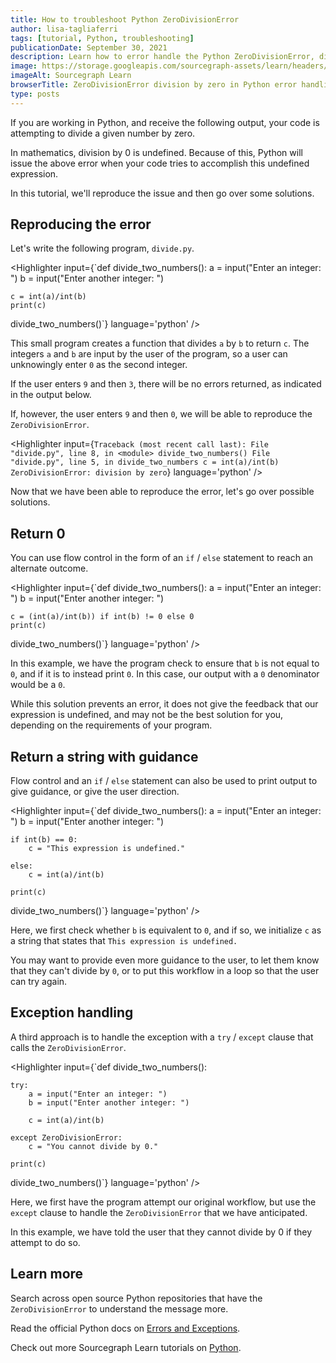 ```yaml
---
title: How to troubleshoot Python ZeroDivisionError
author: lisa-tagliaferri
tags: [tutorial, Python, troubleshooting]
publicationDate: September 30, 2021
description: Learn how to error handle the Python ZeroDivisionError, division by zero
image: https://storage.googleapis.com/sourcegraph-assets/learn/headers/sourcegraph-learn-header.png
imageAlt: Sourcegraph Learn
browserTitle: ZeroDivisionError division by zero in Python error handling
type: posts
---
```


If you are working in Python, and receive the following output, your code is attempting to divide a given number by zero.

<Highlighter
input='ZeroDivisionError: division by zero'
language='python'
/>

In mathematics, division by 0 is undefined. Because of this, Python will issue the above error when your code tries to accomplish this undefined expression. 

In this tutorial, we'll reproduce the issue and then go over some solutions.

## Reproducing the error

Let's write the following program, `divide.py`. 

<Highlighter
input={`def divide_two_numbers():
    a = input("Enter an integer: ")
    b = input("Enter another integer: ")
   
    c = int(a)/int(b)
    print(c)
  
divide_two_numbers()`}
language='python'
/>

This small program creates a function that divides `a` by `b` to return `c`. The integers `a` and `b` are input by the user of the program, so a user can unknowingly enter `0` as the second integer.

If the user enters `9` and then `3`, there will be no errors returned, as indicated in the output below.

<Highlighter
input='Enter an integer: 9
Enter another integer: 3
3.0'
language='python'
/>

If, however, the user enters `9` and then `0`, we will be able to reproduce the `ZeroDivisionError`.

<Highlighter
input={`Traceback (most recent call last):
  File "divide.py", line 8, in <module>
    divide_two_numbers()
  File "divide.py", line 5, in divide_two_numbers
    c = int(a)/int(b)
ZeroDivisionError: division by zero`}
language='python'
/>

Now that we have been able to reproduce the error, let's go over possible solutions.

## Return 0

You can use flow control in the form of an `if` / `else` statement to reach an alternate outcome. 

<Highlighter
input={`def divide_two_numbers():
    a = input("Enter an integer: ")
    b = input("Enter another integer: ")
  
    c = (int(a)/int(b)) if int(b) != 0 else 0
    print(c)
  
divide_two_numbers()`}
language='python'
/>

In this example, we have the program check to ensure that `b` is not equal to `0`, and if it is to instead print `0`. In this case, our output with a `0` denominator would be a `0`.

<Highlighter
input='Enter an integer: 9
Enter another integer: 0
0'
language='python'
/>

While this solution prevents an error, it does not give the feedback that our expression is undefined, and may not be the best solution for you, depending on the requirements of your program.

## Return a string with guidance 

Flow control and an `if` / `else` statement can also be used to print output to give guidance, or give the user direction.

<Highlighter
input={`def divide_two_numbers():
    a = input("Enter an integer: ")
    b = input("Enter another integer: ")
  
    if int(b) == 0:
        c = "This expression is undefined."
  
    else:
        c = int(a)/int(b)
  
    print(c)
  
divide_two_numbers()`}
language='python'
/>

Here, we first check whether `b` is equivalent to `0`, and if so, we initialize `c` as a string that states that `This expression is undefined.`

<Highlighter
input='Enter an integer: 9
Enter another integer: 0
This expression is undefined.'
language='python'
/>

You may want to provide even more guidance to the user, to let them know that they can't divide by `0`, or to put this workflow in a loop so that the user can try again.

## Exception handling

A third approach is to handle the exception with a `try` / `except` clause that calls the `ZeroDivisionError`.

<Highlighter
input={`def divide_two_numbers():
  
    try:
        a = input("Enter an integer: ")
        b = input("Enter another integer: ")
  
        c = int(a)/int(b)
  
    except ZeroDivisionError:
        c = "You cannot divide by 0."
  
    print(c)
  
divide_two_numbers()`}
language='python'
/>

Here, we first have the program attempt our original workflow, but use the `except` clause to handle the `ZeroDivisionError` that we have anticipated. 

<Highlighter
input='Enter an integer: 9
Enter another integer: 0
You cannot divide by 0.'
language='python'
/>

In this example, we have told the user that they cannot divide by 0 if they attempt to do so.

## Learn more

Search across open source Python repositories that have the `ZeroDivisionError` to understand the message more.

<SourcegraphSearch query="ZeroDivisionError: division by zero lang:python" patternType="literal"/>

Read the official Python docs on [Errors and Exceptions](https://docs.python.org/3/tutorial/errors.html).

Check out more Sourcegraph Learn tutorials on [Python](https://learn.sourcegraph.com/tags/python).